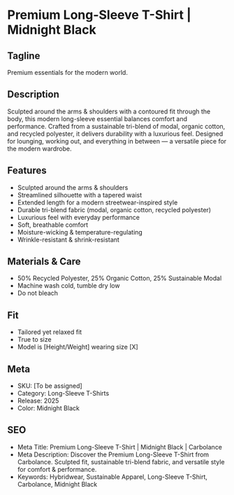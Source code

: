 # Premium Long-Sleeve T-Shirt | Midnight Black

## Tagline

Premium essentials for the modern world.

## Description

Sculpted around the arms & shoulders with a contoured fit through the body, this modern long-sleeve essential balances comfort and performance. Crafted from a sustainable tri-blend of modal, organic cotton, and recycled polyester, it delivers durability with a luxurious feel. Designed for lounging, working out, and everything in between — a versatile piece for the modern wardrobe.

## Features

- Sculpted around the arms & shoulders
- Streamlined silhouette with a tapered waist
- Extended length for a modern streetwear-inspired style
- Durable tri-blend fabric (modal, organic cotton, recycled polyester)
- Luxurious feel with everyday performance
- Soft, breathable comfort
- Moisture-wicking & temperature-regulating
- Wrinkle-resistant & shrink-resistant

## Materials & Care

- 50% Recycled Polyester, 25% Organic Cotton, 25% Sustainable Modal
- Machine wash cold, tumble dry low
- Do not bleach

## Fit

- Tailored yet relaxed fit
- True to size
- Model is [Height/Weight] wearing size [X]

## Meta

- SKU: [To be assigned]
- Category: Long-Sleeve T-Shirts
- Release: 2025
- Color: Midnight Black

## SEO

- Meta Title: Premium Long-Sleeve T-Shirt | Midnight Black | Carbolance
- Meta Description: Discover the Premium Long-Sleeve T-Shirt from Carbolance. Sculpted fit, sustainable tri-blend fabric, and versatile style for comfort & performance.
- Keywords: Hybridwear, Sustainable Apparel, Long-Sleeve T-Shirt, Carbolance, Midnight Black
